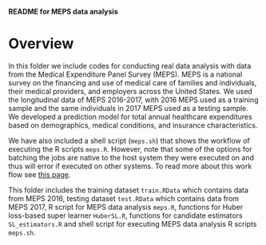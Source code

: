 __README for MEPS data analysis__

# Overview 
In this folder we include codes for conducting real data analysis with data from the Medical Expenditure Panel Survey (MEPS).
MEPS is a national survey on the financing and use of medical care of families and individuals, 
their medical providers, and employers across the United States. We used the longitudinal data of MEPS 2016-2017, with 2016 MEPS used as a 
training sample and the same individuals in 2017 MEPS used as a testing sample. We developed a prediction model for total annual healthcare expenditures based on demographics, medical conditions, and insurance characteristics.

We have also included a shell script (`meps.sh`) that shows the 
workflow of executing the R scripts `meps.R`. However, note that some of 
the options for batching the jobs are native to the host system 
they were executed on and thus will error if executed on other 
systems. To read more about this work flow see 
[this page](https://github.com/FredHutch/slurm-examples/tree/master/centipede). 

This folder includes the training dataset `train.RData` which contains data from MEPS 2016,
testing dataset `test.RData` which contains data from MEPS 2017, R script for MEPS 
data analysis `meps.R`, functions for Huber loss-based super learner `HuberSL.R`, functions 
for candidate estimators `SL_estimators.R` and shell script for executing MEPS data analysis 
R scripts `meps.sh`.
